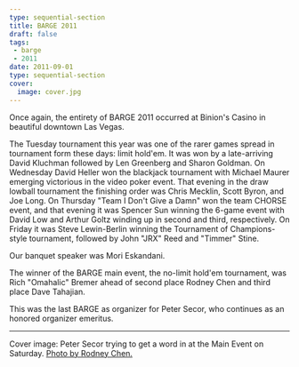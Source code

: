 ```yaml
---
type: sequential-section
title: BARGE 2011
draft: false
tags:
 - barge
 - 2011
date: 2011-09-01
type: sequential-section
cover:
  image: cover.jpg
---
```


Once again, the entirety of BARGE 2011 occurred at Binion's Casino in beautiful
downtown Las Vegas. 

The Tuesday
tournament this year was one of the rarer games spread in tournament form these
days: limit hold'em. It was won by a late-arriving David Kluchman followed by
Len Greenberg and Sharon Goldman. On Wednesday David Heller won the blackjack
tournament with Michael Maurer emerging victorious in the video poker
event. That evening in the draw lowball tournament the finishing order was
Chris Mecklin, Scott Byron, and Joe Long. On Thursday &quot;Team I Don't Give a
Damn&quot; won the team CHORSE event, and that evening it was Spencer Sun
winning the 6-game event with David Low and Arthur Goltz winding up in second
and third, respectively. On Friday it was Steve Lewin-Berlin winning the
Tournament of Champions-style tournament, followed by John &quot;JRX&quot; Reed
and &quot;Timmer&quot; Stine. 

Our banquet speaker was Mori Eskandani. 

The winner of the BARGE main event, the no-limit hold'em tournament, was Rich
&quot;Omahalic&quot; Bremer ahead of second place Rodney Chen and third place
Dave Tahajian.

This was the last BARGE as organizer for Peter Secor, who continues as
an honored organizer emeritus.

-----

Cover image: Peter Secor trying to get a word in at the Main Event on Saturday.
[Photo by Rodney Chen.](https://flickr.com/photos/beakertehmuppet/albums/72157627468159572/)
